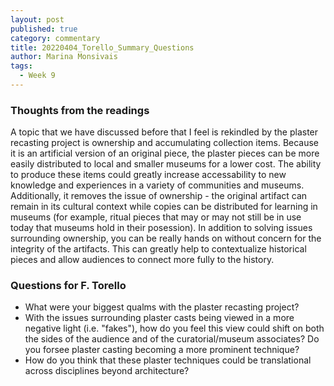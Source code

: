 ```yaml
---
layout: post
published: true
category: commentary
title: 20220404_Torello_Summary_Questions
author: Marina Monsivais
tags:
  - Week 9
---
```

### Thoughts from the readings

  A topic that we have discussed before that I feel is rekindled by the plaster recasting project is ownership and accumulating collection items. Because it is an artificial version of an original piece, the plaster pieces can be more easily distributed to local and smaller museums for a lower cost. The ability to produce these items could greatly increase accessability to new knowledge and experiences in a variety of communities and museums. Additionally, it removes the issue of ownership - the original artifact can remain in its cultural context while copies can be distributed for learning in museums (for example, ritual pieces that may or may not still  be in use today that museums hold in their posession). In addition to solving issues surrounding ownership, you can be really hands on without concern for the integrity of the artifacts. This can greatly help to contextualize historical pieces and allow audiences to connect more fully to the history.
  
### Questions for F. Torello
  
  -  What were your biggest qualms with the plaster recasting project?
  -  With the issues surrounding plaster casts being viewed in a more negative light (i.e. "fakes"), how do you feel this view could shift on both the sides of the audience and of the curatorial/museum associates? Do you forsee plaster casting becoming a more prominent technique?
  -  How do you think that these plaster techniques could be translational across disciplines beyond architecture?